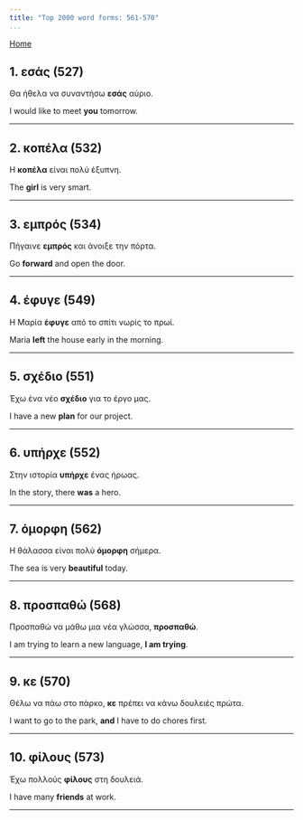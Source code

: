 ```yaml
---
title: "Top 2000 word forms: 561-570"
...
```


[Home](./) 

## 1. εσάς (527)

Θα ήθελα να συναντήσω **εσάς** αύριο.  

I would like to meet **you** tomorrow.

---

## 2. κοπέλα (532)

Η **κοπέλα** είναι πολύ έξυπνη.

The **girl** is very smart.

---

## 3. εμπρός (534)

Πήγαινε **εμπρός** και άνοιξε την πόρτα.  

Go **forward** and open the door.

---

## 4. έφυγε (549)

Η Μαρία **έφυγε** από το σπίτι νωρίς το πρωί.  

Maria **left** the house early in the morning.

---

## 5. σχέδιο (551)

Έχω ένα νέο **σχέδιο** για το έργο μας.  

I have a new **plan** for our project.

---

## 6. υπήρχε (552)

Στην ιστορία **υπήρχε** ένας ήρωας.

In the story, there **was** a hero.

---

## 7. όμορφη (562)

Η θάλασσα είναι πολύ **όμορφη** σήμερα.  

The sea is very **beautiful** today.

---

## 8. προσπαθώ (568)

Προσπαθώ να μάθω μια νέα γλώσσα, **προσπαθώ**.  

I am trying to learn a new language, **I am trying**.

---

## 9. κε (570)

Θέλω να πάω στο πάρκο, **κε** πρέπει να κάνω δουλειές πρώτα.  

I want to go to the park, **and** I have to do chores first.

---

## 10. φίλους (573)

Έχω πολλούς **φίλους** στη δουλειά.

I have many **friends** at work.

---

